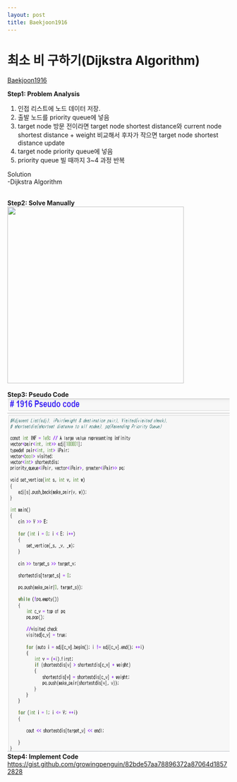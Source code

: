 ```yaml
---
layout: post
title: Baekjoon1916
---
```



# 최소 비 구하기(Dijkstra Algorithm) #
[Baekjoon1916](https://www.acmicpc.net/problem/1916)

**Step1: Problem Analysis**<br/>
1. 인접 리스트에 노드 데이터 저장. <br/>
2. 출발 노드를 priority queue에 넣음 <br/>
3. target node 방문 전이라면 target node shortest distance와 current node shortest distance + weight 비교해서 후자가 작으면 target node shortest distance update  <br/>
4. target node priority queue에 넣음 <br/>
5. priority queue 빌 때까지 3~4 과정 반복 
  
Solution<br/>
-Dijkstra Algorithm<br/>
<br/>

**Step2: Solve Manually**<br/>
<img src="/_images/Baek1916.png" width="400" height="400">

**Step3: Pseudo Code**<br/>
<img src="/_images/Baek1916_1.png" width="750" height="800">
<br/>
**Step4: Implement Code** <br/> 
https://gist.github.com/growingpenguin/82bde57aa78896372a87064d18572828
